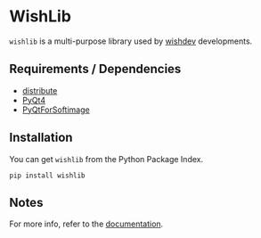 WishLib
=======
`wishlib` is a multi-purpose library used by
[wishdev](http://wishdev.blogspot.com) developments.

Requirements / Dependencies
-------------
- [distribute](http://python-distribute.org/distribute_setup.py)
- [PyQt4](http://www.riverbankcomputing.co.uk/software/pyqt/download)
- [PyQtForSoftimage](http://github.com/caron/PyQtForSoftimage)

Installation
------------
You can get `wishlib` from the Python Package Index.

    pip install wishlib

Notes
-----
For more info, refer to the [documentation](https://github.com/wishdev-project/wishlib/wiki).

